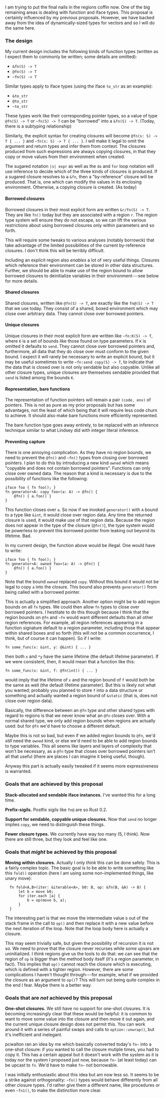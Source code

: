 I am trying to put the final nails in the regions coffin now.  One of
the big remaining areas is dealing with function and iface types.
This proposal is certainly influenced by my previous proposals.
However, we have backed away from the idea of dynamically-sized types
for vectors and so I will do the same here.

### The design

My current design includes the following kinds of function types
(written as I expect them to commonly be written; some details are
omitted):
- `&fn(S) -> T`
- `@fn(S) -> T`
- `~fn(S) -> T`

Similar types apply to iface types (using the iface `to_str` as an example):
- `&to_str`
- `@to_str`
- `~to_str`

These types work like their corresponding pointer types, so a value of
type `@fn(S) -> T` or `~fn(S) -> T` can be "borrowed" into a `&fn(S)
-> T`. (Today, there is a subtyping relationship)

Similarly, the explicit syntax for creating closures will become
`@fn(s: S) -> T { ... }` and `~fn(s: S) -> T { ... }`.  I will make it
legal to omit the argument and return types and infer them from
context.  The closures produced from such expressions are always
copying closures, in that they copy or move values from their
environment when created.

The sugared notation `|s| expr` as well as the `do` and `for` loop
notation will use inference to decide which of the three kinds of
closures is produced.  If a sugared closure resolves to a `&fn`, then
a "by-reference" closure will be produced.  That is, one which can
modify the values in its enclosing environment.  Otherwise, a copying
closure is created.  (As today)

#### Borrowed closures

Borrowed closures in their most explicit form are written `&r/fn(S) ->
T`.  They are like `fn()` today but they are associated with a region
`r`.  The region type system will ensure they do not escape, so we can
lift the various restrictions about using borrowed closures only
within parameters and so forth.

This will require some tweaks to various analyses (notably borrowck)
that take advantage of the limited possibilities of the current
by-reference closures.  I don't think this will be terribly difficult.

Including an explicit region also *enables* a lot of very useful
things.  Closures which reference their environment can be stored in
other data structures.  Further, we should be able to make use of the
region bound to allow borrowed closures to deinitialize variables in
their environment---see below for more details.

#### Shared closures

Shared closures, written like `@fn(S) -> T`, are exactly like the
`fn@(S) -> T` that we use today.  They consist of a shared, boxed
environment which may close over arbitrary data.  They cannot close
over borrowed pointers.

#### Unique closures

Unique closures in their most explicit form are written like `~fn:K(S)
-> T`, where `K` is a set of bounds like those found on type
parameters.  If `K` is omitted it defaults to `send`.  They cannot
close over borrowed pointers and, furthermore, all data that they do
close over must conform to the given bound.  I expect it will rarely
be necessary to write an explicit bound, but it may be useful
sometimes to write `~fn:send copy(S) -> T`, to indicate that the data
that is closed over is not only sendable but also copyable.  Unlike
all other closure types, unique closures are themselves sendable
provided that `send` is listed among the bounds `K`.

#### Representation, bare functions

The representation of function pointers will remain a pair `(code,
env)` of pointers.  This is not as pure as my prior proposals but has
some advantages, not the least of which being that it will require
less code churn to achieve.  It should also make bare functions more
efficiently represented.

The bare function type goes away entirely, to be replaced with an
inference technique similar to what Lindsey did with integer literal
inference.

#### Preventing capture

There is one annoying complication.  As they have no region bounds, we
need to prevent the `@fn()` and `~fn()` types from closing over
borrowed pointers.  I plan to do this by introducing a new kind
`owned` which means "copyable and does not contain borrowed pointers".
Functions can only close over owned data.  The reason that a kind is
necessary is due to the possibility of functions like the following:

    iface foo { fn foo(); }
    fn generator<A: copy foo>(a: A) -> @fn() {
        @fn() { a.foo() }
    }
    
This function closes over `a`.  So now if we invoked `generator()`
with `A` bound to a type like `&int`, it would close over region data.
Any time the returned closure is used, it would make use of that
region data.  Because the region does not appear in the type of the
closure (`@fn()`), the type system would be powerless to prevent this
borrowed pointer from leaking out beyond its lifetime.  Bad.

In my current design, the function above would be illegal.  One would
have to write:

    iface foo { fn foo(); }
    fn generator<A: owned foo>(a: A) -> @fn() {
        @fn() { a.foo() }
    }
    
Note that the bound `owned` replaced `copy`.  Without this bound it
would not be legal to copy `a` into the closure.  This bound also
prevents `generator()` from being called with a borrowed pointer.

This is actually a simplified approach.  Another option might be to
add region bounds on all `fn` types.  We could then allow `fn` types
to close over borrowed pointers.  I hestitate to do this though
because I think that the region bounds on `@fn` and `~fn` would want
different defaults than all other region references.  For example, all
region references appearing in a function signature default to a
region parameter, including those that appear within shared boxes and
so forth (this will not be a common occurrence, I think, but of course
it can happen).  So if I write:

    fn some_func(x: &int, y: @&int) { ... }
    
then both `x` and `*y` have the same lifetime (the default lifetime
parameter).  If we were consistent, then, it would mean that a function
like this:

    fn some_func(x: &int, f: @fn(int)) { ... }

would imply that the lifetime of `x` and the region bound of `f` would
both be the same as well (the default lifetime parameter).  But this
is likely not what you wanted; probably you planned to store `f` into
a data structure or something and actually wanted a region bound of
`&static` (that is, does not close over region data).  

Basically, the difference between an `@fn` type and other shared types
with regard to regions is that we never know what an `@fn` closes over.
With a normal shared type, we only add region bounds when regions are
actually used: but for `@fn` we'd have to choose a different default.

Maybe this is not so bad, but even if we added region bounds to `@fn`,
we'd *still* need the `owned` kind, or else we'd need to be able to
add region bounds to type variables.  This all seems like layers and
layers of complexity that won't be necessary, as a `@fn` type that
closes over borrowed pointers isn't all that useful (there are places
I can imagine it being useful, though).  

Anyway this part is actually easily tweaked if it seems more
expressiveness is warranted.

### Goals that are achieved by this proposal

**Stack-allocated and sendable iface instances.** I've wanted this for
a long time.
  
**Prefix-sigils.** Postfix sigils like `fn@` are so Rust 0.2.

**Support for sendable, copyable unique closures.** Now that `send` no
longer implies `copy`, we need to distinguish these things.

**Fewer closure types.** We currently have way too many (5, I think).
Now there are still three, but they look and feel like one.

### Goals that *might* be achieved by this proposal

**Moving within closures.** Actually I only *think* this can be done
  safely.  This is a fairly complex topic.  The basic goal is to be
  able to write something like this `fold()` operation (here I am using
  some non-implemented things, like unary move):
  
      fn fold<A,B>(iter: &iterable<A>, b0: B, op: &fn(B, &A) -> B) {
          let b = move b0;
          for iter.each |a| {
              b = op(move b, a);
          }
      }
      
  The interesting part is that we move the intermediate value `b`
  out of the stack frame in the call to `op()` and then replace it
  with a new value before the next iteration of the loop.  Note that the
  loop body here is actually a closure.
  
  This may seem trivially safe, but given the possibility of recursion
  it is not so.  We need to prove that the closure never recurses
  while some upvars are uninitialized.  I *think* regions give us the
  tools to do that: we can see that the region of `op` is bigger than
  the method body itself (it's a region parameter, in fact).  This
  implies that `op()` cannot reach the closure which is executing,
  which is defined with a tighter region.  However, there are some
  complications I haven't thought through---for example, what if we
  provided the closure as an argument to `op()`?  This will turn out
  being quite complex in the end I fear.  Maybe there is a better way.

### Goals that are *not* achieved by this proposal

**One-shot closures.** We still have no support for one-shot closures.
It is becoming increasingly clear that these would be helpful: it is
common to want to move some value into the closure and then move it
out again, and the current unique closure design does not permit this.
You can work around it with a series of painful swaps and calls to
`option::unwrap()`, but it's inefficient and inelegant.

pcwalton ran an idea by me which basically converted today's `fn~`
into a one-shot closure: if you wanted to call the closure mutiple
times, you had to copy it.  This has a certain appeal but it doesn't
work with the system as it is today nor the system I proposed just
now, because `fn~` (at least today) can be upcast to `fn`.  We'd have
to make `fn~` not borrowable.

I was initially enthusiastic about this idea but am now less so.  It
seems to be a strike against orthogonality: `~fn()` types would behave
differently from all other closure types.  I'd rather give them a
different name, like procedures or even `~fn1()`, to make the
distinction more clear.
